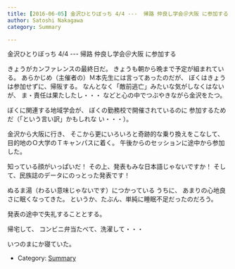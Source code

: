 ```yaml
---
title: [2016-06-05] 金沢ひとりぼっち 4/4 ---  帰路 仲良し学会＠大阪 に参加する
author: Satoshi Nakagawa
category: Summary

---
```


金沢ひとりぼっち 4/4 ---  帰路 仲良し学会＠大阪 に参加する

 きょうがカンファレンスの最終日だ。
きょうも朝から晩まで予定が組まれている。
あらかじめ（主催者の）Ｍ本先生には言ってあったのだが、
ぼくはきょうは参加せずに、帰阪する。
なんとなく「敵前逃亡」みたいな気がしなくはないが、
ま・責任は果たしたし・・・
などと心の中でつぶやきながら金沢をたつ。

 ぼくに関連する地域学会が、
ぼくの勤務校で開催されているのに
参加するためだ（「という言い訳」かもしれな
い・・・）。

 金沢から大阪に行き、
そこから更にいろいろと奇跡的な乗り換えをこなして、
目的地のＯ大学のＴキャンパスに着く。
午後からのセッションに途中から参加した。

 知っている顔がいっぱいだ！
その上、発表もみな日本語じゃないですか！
そして、民族誌のデータにのっとった発表です！

 ぬるま湯（わるい意味じゃないです）につかっている
うちに、
あまりの心地良さに眠くなってきた。
というか、たぶん、単純に睡眠不足だったのだろう。

 発表の途中で失礼することとする。

 帰宅して、
コンビニ弁当たべて、洗濯して・・・

 いつのまにか寝ていた。

- Category: [Summary](https://merapano.github.io/categories.html#Summary)

